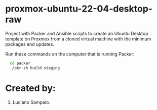# proxmox-ubuntu-22-04-desktop-raw
Project with Packer and Ansible scripts to create an Ubuntu Desktop template on Proxmox from a cloned virtual machine with the minimum packages and updates.

Run these commands on the computer that is running Packer:

```bash
  cd packer
  ./pkr.sh build staging
```

# Created by: 

1. Luciano Sampaio.
